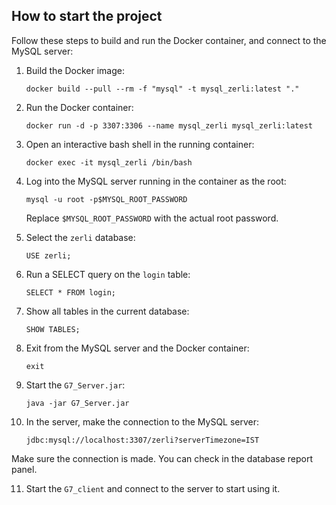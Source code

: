 ## How to start the project 

Follow these steps to build and run the Docker container, and connect to the MySQL server:

1. Build the Docker image: 
    ```
    docker build --pull --rm -f "mysql" -t mysql_zerli:latest "."
    ```

2. Run the Docker container:
    ```
    docker run -d -p 3307:3306 --name mysql_zerli mysql_zerli:latest
    ```

3. Open an interactive bash shell in the running container:
    ```
    docker exec -it mysql_zerli /bin/bash
    ```

4. Log into the MySQL server running in the container as the root:
    ```
    mysql -u root -p$MYSQL_ROOT_PASSWORD
    ```
   Replace `$MYSQL_ROOT_PASSWORD` with the actual root password.

5. Select the `zerli` database:
    ```
    USE zerli;
    ```

6. Run a SELECT query on the `login` table:
    ```
    SELECT * FROM login;
    ```

7. Show all tables in the current database:
    ```
    SHOW TABLES;
    ```


8. Exit from the MySQL server and the Docker container:
    ```
    exit
    ```

9. Start the `G7_Server.jar`:

    ```
    java -jar G7_Server.jar
    ```

10. In the server, make the connection to the MySQL server:
    ```
    jdbc:mysql://localhost:3307/zerli?serverTimezone=IST
    ```
 Make sure the connection is made. You can check in the database report panel.

11. Start the `G7_client` and connect to the server to start using it.